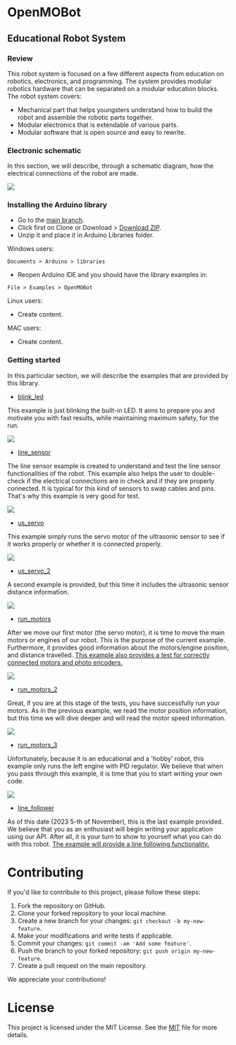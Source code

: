 # OpenMOBot

## Educational Robot System

### Review

This robot system is focused on a few different aspects from education on robotics, electronics, and programming.
The system provides modular robotics hardware that can be separated on a modular education blocks. The robot system covers:

 - Mechanical part that helps youngsters understand how to build the robot and assemble the robotic parts together.
 - Modular electronics that is extendable of various parts.
 - Modular software that is open source and easy to rewrite.

### Electronic schematic

In this section, we will describe, through a schematic diagram, how the electrical connections of the robot are made.

![](https://github.com/OpenMOBot/OpenMOBot/blob/create_reademe/schematic/OpenBot_bb.png?raw=true)

### Installing the Arduino library
 - Go to the [main branch](https://github.com/OpenMOBot/OpenMOBot).
 - Click first on Clone or Download > [Download ZIP](https://github.com/OpenMOBot/OpenMOBot/archive/refs/heads/main.zip).
 - Unzip it and place it in Arduino Libraries folder.

Windows users:
```
Documents > Arduino > libraries
```
 - Reopen Arduino IDE and you should have the library examples in:
```
File > Examples > OpenMOBot
```

Linux users:

 - Create content.

MAC users:

 - Create content.

### Getting started

In this particular section, we will describe the examples that are provided by this library.

 - [blink_led](https://github.com/OpenMOBot/OpenMOBot/blob/development/examples/blink_led/blink_led.ino)

This example is just blinking the built-in LED. It aims to prepare you and motivate you with fast results, while maintaining maximum safety, for the run.

![](https://raw.githubusercontent.com/OpenMOBot/OpenMOBot/create_reademe/images/img_1_blink_led.png)

 - [line_sensor](https://github.com/OpenMOBot/OpenMOBot/blob/development/examples/line_sensor/line_sensor.ino)

The line sensor example is created to understand and test the line sensor functionalities of the robot. This example also helps the user to double-check if the electrical connections are in check and if they are properly connected. It is typical for this kind of sensors to swap cables and pins. That's why this example is very good for test.

![](https://raw.githubusercontent.com/OpenMOBot/OpenMOBot/create_reademe/images/img_1_line_sensor.png)

 - [us_servo](https://github.com/OpenMOBot/OpenMOBot/blob/development/examples/us_servo/us_servo.ino)

This example simply runs the servo motor of the ultrasonic sensor to see if it works properly or whether it is connected properly.

![](https://raw.githubusercontent.com/OpenMOBot/OpenMOBot/create_reademe/images/img_1_us_servo.png)

 - [us_servo_2](https://github.com/OpenMOBot/OpenMOBot/blob/development/examples/us_servo_2/us_servo_2.ino)

A second example is provided, but this time it includes the ultrasonic sensor distance information.

![](https://raw.githubusercontent.com/OpenMOBot/OpenMOBot/create_reademe/images/img_1_us_servo_2.png)

 - [run_motors](https://github.com/OpenMOBot/OpenMOBot/blob/development/examples/run_motors/run_motors.ino)

After we move our first motor (the servo motor), it is time to move the main motors or engines of our robot. This is the purpose of the current example. Furthermore, it provides good information about the motors/engine position, and distance travelled. <u>This example also provides a test for correctly connected motors and photo encoders.</u>

![](https://raw.githubusercontent.com/OpenMOBot/OpenMOBot/create_reademe/images/img_1_run_motors.png)

 - [run_motors_2](https://github.com/OpenMOBot/OpenMOBot/blob/development/examples/run_motors_2/run_motors_2.ino)

Great, if you are at this stage of the tests, you have successfully run your motors.
As in the previous example, we read the motor position information, but this time we will dive deeper and will read the motor speed information.

![](https://raw.githubusercontent.com/OpenMOBot/OpenMOBot/create_reademe/images/img_1_run_motors_2.png)

 - [run_motors_3](https://github.com/OpenMOBot/OpenMOBot/blob/development/examples/run_motors_3/run_motors_3.ino)

Unfortunately, because it is an educational and a 'hobby' robot, this example only runs the left engine with PID regulator. We believe that when you pass through this example, it is time that you to start writing your own code.

![](https://raw.githubusercontent.com/OpenMOBot/OpenMOBot/create_reademe/images/img_1_run_motors_3.png)

  - [line_follower](https://github.com/OpenMOBot/OpenMOBot/blob/development/examples/line_follower/line_follower.ino)

As of this date (2023 5-th of November), this is the last example provided.
We believe that you as an enthusiast will begin writing your application using our API. After all, it is your turn to show to yourself what you can do with this robot. <u>The example will provide a line following functionality.</u>

# Contributing

If you'd like to contribute to this project, please follow these steps:

1. Fork the repository on GitHub.
2. Clone your forked repository to your local machine.
3. Create a new branch for your changes: `git checkout -b my-new-feature`.
4. Make your modifications and write tests if applicable.
5. Commit your changes: `git commit -am 'Add some feature'`.
6. Push the branch to your forked repository: `git push origin my-new-feature`.
7. Create a pull request on the main repository.

We appreciate your contributions!

# License

This project is licensed under the MIT License. See the [MIT](https://www.mit.edu/~amini/LICENSE.md) file for more details.
